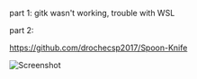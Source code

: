 part 1: gitk wasn't working, trouble with WSL

part 2: 

https://github.com/drochecsp2017/Spoon-Knife

![Screenshot](CSCI4966%20--%20lab2-part2.PNG)
